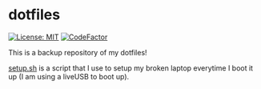 # dotfiles
[![License: MIT](https://img.shields.io/badge/License-MIT-yellow.svg)](https://opensource.org/licenses/MIT)
[![CodeFactor](https://www.codefactor.io/repository/github/wizard-28/dotfiles/badge)](https://www.codefactor.io/repository/github/wizard-28/dotfiles)

This is a backup repository of my dotfiles! 

[setup.sh](setup.sh) is a script that I use to setup my broken laptop everytime I boot it up (I am using a liveUSB to boot up).
